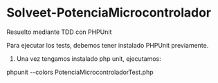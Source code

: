 Solveet-PotenciaMicrocontrolador
=========================

Resuelto mediante TDD con PHPUnit

Para ejecutar los tests, debemos tener instalado PHPUnit previamente.

1. Una vez tengamos instalado php unit, ejecutamos:

phpunit --colors PotenciaMicrocontroladorTest.php 